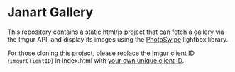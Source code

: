 # Janart Gallery

This repository contains a static html/js project that can fetch a gallery via the Imgur API, and display its images using the [PhotoSwipe](https://photoswipe.com/) lightbox library.

For those cloning this project, please replace the Imgur client ID (`imgurClientID`) in index.html with [your own unique client ID](https://api.imgur.com/oauth2/addclient). 
